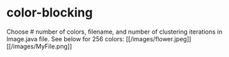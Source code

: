 # color-blocking

Choose # number of colors, filename, and number of clustering iterations in Image.java file. See below for 256 colors:
[[/images/flower.jpeg]]
[[/images/MyFile.png]]
